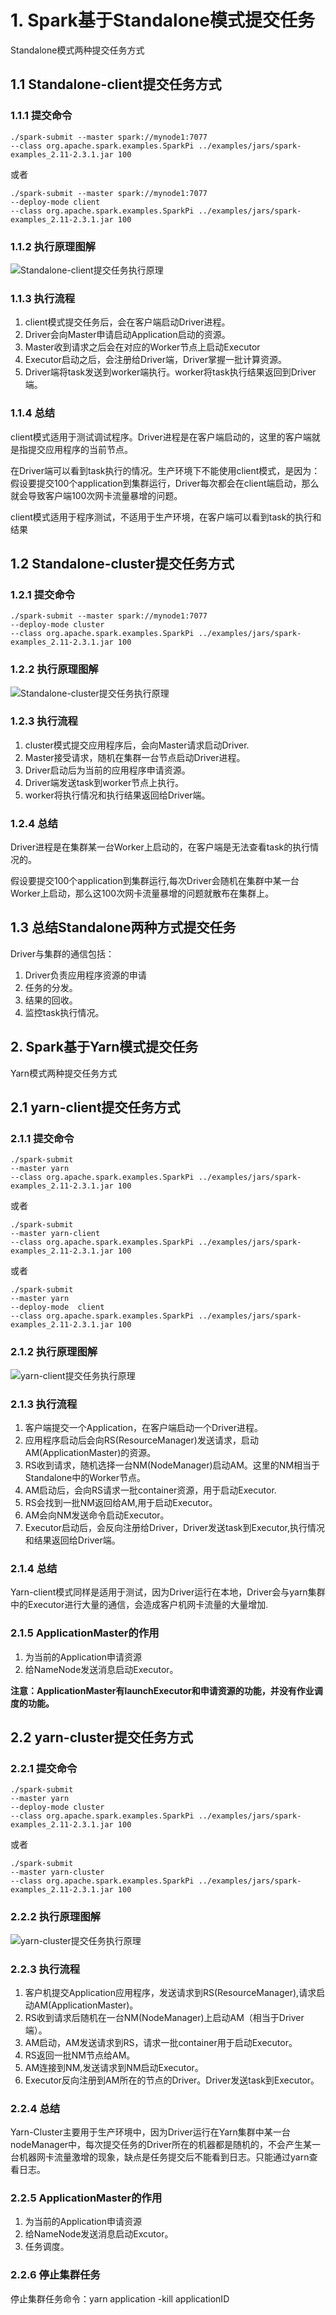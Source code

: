
# 1. Spark基于Standalone模式提交任务

Standalone模式两种提交任务方式

## 1.1 Standalone-client提交任务方式

### 1.1.1 提交命令

```shell script
./spark-submit --master spark://mynode1:7077  
--class org.apache.spark.examples.SparkPi ../examples/jars/spark-examples_2.11-2.3.1.jar 100
```

或者

```shell script
./spark-submit --master spark://mynode1:7077 
--deploy-mode client  
--class org.apache.spark.examples.SparkPi ../examples/jars/spark-examples_2.11-2.3.1.jar 100
```

### 1.1.2 执行原理图解

![Standalone-client提交任务执行原理](./img/Standalone-client提交任务执行原理.png)

### 1.1.3 执行流程
1. client模式提交任务后，会在客户端启动Driver进程。
2. Driver会向Master申请启动Application启动的资源。
3. Master收到请求之后会在对应的Worker节点上启动Executor
4. Executor启动之后，会注册给Driver端，Driver掌握一批计算资源。
5. Driver端将task发送到worker端执行。worker将task执行结果返回到Driver端。


### 1.1.4 总结
client模式适用于测试调试程序。Driver进程是在客户端启动的，这里的客户端就是指提交应用程序的当前节点。

在Driver端可以看到task执行的情况。生产环境下不能使用client模式，是因为：假设要提交100个application到集群运行，Driver每次都会在client端启动，那么就会导致客户端100次网卡流量暴增的问题。

client模式适用于程序测试，不适用于生产环境，在客户端可以看到task的执行和结果

## 1.2 Standalone-cluster提交任务方式

### 1.2.1 提交命令
```shell script
./spark-submit --master spark://mynode1:7077 
--deploy-mode cluster
--class org.apache.spark.examples.SparkPi ../examples/jars/spark-examples_2.11-2.3.1.jar 100
```

### 1.2.2 执行原理图解
![Standalone-cluster提交任务执行原理](./img/Standalone-cluster提交任务执行原理.png)

### 1.2.3 执行流程
1. cluster模式提交应用程序后，会向Master请求启动Driver.
2. Master接受请求，随机在集群一台节点启动Driver进程。
3. Driver启动后为当前的应用程序申请资源。
4. Driver端发送task到worker节点上执行。
5. worker将执行情况和执行结果返回给Driver端。

### 1.2.4 总结
Driver进程是在集群某一台Worker上启动的，在客户端是无法查看task的执行情况的。

假设要提交100个application到集群运行,每次Driver会随机在集群中某一台Worker上启动，那么这100次网卡流量暴增的问题就散布在集群上。

## 1.3 总结Standalone两种方式提交任务

Driver与集群的通信包括：
1. Driver负责应用程序资源的申请
2. 任务的分发。
3. 结果的回收。
4. 监控task执行情况。

## 2. Spark基于Yarn模式提交任务

Yarn模式两种提交任务方式

## 2.1 yarn-client提交任务方式

### 2.1.1 提交命令
```shell script
./spark-submit 
--master yarn
--class org.apache.spark.examples.SparkPi ../examples/jars/spark-examples_2.11-2.3.1.jar 100
```
或者
```shell script
./spark-submit 
--master yarn-client
--class org.apache.spark.examples.SparkPi ../examples/jars/spark-examples_2.11-2.3.1.jar 100 
```
或者
```shell script
./spark-submit 
--master yarn 
--deploy-mode  client 
--class org.apache.spark.examples.SparkPi ../examples/jars/spark-examples_2.11-2.3.1.jar 100
```

### 2.1.2 执行原理图解

![yarn-client提交任务执行原理](./img/yarn-client提交任务执行原理.png)

### 2.1.3 执行流程
1. 客户端提交一个Application，在客户端启动一个Driver进程。
2. 应用程序启动后会向RS(ResourceManager)发送请求，启动AM(ApplicationMaster)的资源。
3. RS收到请求，随机选择一台NM(NodeManager)启动AM。这里的NM相当于Standalone中的Worker节点。
4. AM启动后，会向RS请求一批container资源，用于启动Executor.
5. RS会找到一批NM返回给AM,用于启动Executor。
6. AM会向NM发送命令启动Executor。
7. Executor启动后，会反向注册给Driver，Driver发送task到Executor,执行情况和结果返回给Driver端。

### 2.1.4 总结
Yarn-client模式同样是适用于测试，因为Driver运行在本地，Driver会与yarn集群中的Executor进行大量的通信，会造成客户机网卡流量的大量增加.

### 2.1.5 ApplicationMaster的作用

1. 为当前的Application申请资源
2. 给NameNode发送消息启动Executor。

**注意：ApplicationMaster有launchExecutor和申请资源的功能，并没有作业调度的功能。**

## 2.2 yarn-cluster提交任务方式
### 2.2.1 提交命令
```shell script
./spark-submit 
--master yarn 
--deploy-mode cluster 
--class org.apache.spark.examples.SparkPi ../examples/jars/spark-examples_2.11-2.3.1.jar 100
```
或者
```shell script
./spark-submit 
--master yarn-cluster
--class org.apache.spark.examples.SparkPi ../examples/jars/spark-examples_2.11-2.3.1.jar 100
```

### 2.2.2 执行原理图解

![yarn-cluster提交任务执行原理](./img/yarn-cluster提交任务执行原理.png)

### 2.2.3 执行流程
1. 客户机提交Application应用程序，发送请求到RS(ResourceManager),请求启动AM(ApplicationMaster)。
2. RS收到请求后随机在一台NM(NodeManager)上启动AM（相当于Driver端）。
3. AM启动，AM发送请求到RS，请求一批container用于启动Executor。
4. RS返回一批NM节点给AM。
5. AM连接到NM,发送请求到NM启动Executor。
6. Executor反向注册到AM所在的节点的Driver。Driver发送task到Executor。

### 2.2.4 总结
Yarn-Cluster主要用于生产环境中，因为Driver运行在Yarn集群中某一台nodeManager中，每次提交任务的Driver所在的机器都是随机的，不会产生某一台机器网卡流量激增的现象，缺点是任务提交后不能看到日志。只能通过yarn查看日志。

### 2.2.5 ApplicationMaster的作用

1. 为当前的Application申请资源
2. 给NameNode发送消息启动Excutor。
3. 任务调度。

### 2.2.6 停止集群任务
停止集群任务命令：yarn application -kill applicationID